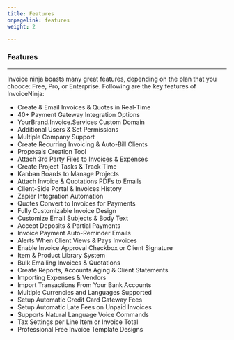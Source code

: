```yaml
---
title: Features
onpagelink: features
weight: 2

---
```


### Features
--------

Invoice ninja boasts many great features, depending on the plan that you chooce: Free, Pro, or Enterprise. Following are the key features of InvoiceNinja:

- Create &amp; Email Invoices &amp; Quotes in Real-Time
- 40+ Payment Gateway Integration Options
- YourBrand.Invoice.Services Custom Domain
- Additional Users &amp; Set Permissions
- Multiple Company Support
- Create Recurring Invoicing &amp; Auto-Bill Clients
- Proposals Creation Tool
- Attach 3rd Party Files to Invoices &amp; Expenses
- Create Project Tasks &amp; Track Time
- Kanban Boards to Manage Projects
- Attach Invoice &amp; Quotations PDFs to Emails
- Client-Side Portal &amp; Invoices History
- Zapier Integration Automation
- Quotes Convert to Invoices for Payments
- Fully Customizable Invoice Design
- Customize Email Subjects &amp; Body Text
- Accept Deposits &amp; Partial Payments
- Invoice Payment Auto-Reminder Emails
- Alerts When Client Views &amp; Pays Invoices
- Enable Invoice Approval Checkbox or Client Signature
- Item &amp; Product Library System
- Bulk Emailing Invoices &amp; Quotations
- Create Reports, Accounts Aging &amp; Client Statements
- Importing Expenses &amp; Vendors
- Import Transactions From Your Bank Accounts
- Multiple Currencies and Languages Supported
- Setup Automatic Credit Card Gateway Fees
- Setup Automatic Late Fees on Unpaid Invoices
- Supports Natural Language Voice Commands
- Tax Settings per Line Item or Invoice Total
- Professional Free Invoice Template Designs
 